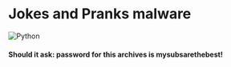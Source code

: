 # Jokes and Pranks malware
![Python](https://img.shields.io/badge/python-3670A0?style=for-the-badge&logo=python&logoColor=ffdd54)

#### Should it ask: password for this archives is mysubsarethebest!

